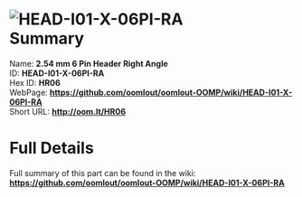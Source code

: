 
![HEAD-I01-X-06PI-RA](https://github.com/oomlout/oomlout-OOMP/blob/master/parts/HEAD-I01-X-06PI-RA/HEAD-I01-X-06PI-RA_420.jpg)   
Summary
=================
  
Name: __2.54 mm 6 Pin Header Right Angle__    
ID: __HEAD-I01-X-06PI-RA__   
Hex ID: __HR06__   
WebPage: __https://github.com/oomlout/oomlout-OOMP/wiki/HEAD-I01-X-06PI-RA__   
Short URL: __http://oom.lt/HR06__   

Full Details
==========================
Full summary of this part can be found in the wiki:   
__https://github.com/oomlout/oomlout-OOMP/wiki/HEAD-I01-X-06PI-RA__    

